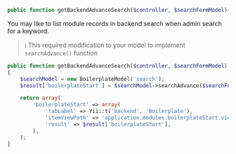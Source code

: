 
```php
public function getBackendAdvanceSearch($controller, $searchFormModel){}
```
You may like to list module records in backend search when admin search for a keyword. 


> :information_source: This required modification to your model to implement `searchAdvance()` function

```php
public function getBackendAdvanceSearch($controller, $searchFormModel)
{
    $searchModel = new BoilerplateModel('search');
    $result['boilerplateStart'] = $searchModel->searchAdvance($searchFormModel->keyword);

    return array(
        'boilerplateStart' => array(
            'tabLabel' => Yii::t('backend', 'Boilerplate'),
            'itemViewPath' => 'application.modules.boilerplateStart.views.backend._view-boilerplateStart-advanceSearch',
            'result' => $result['boilerplateStart'],
        ),
    );
}
```
